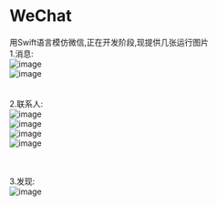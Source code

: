 # WeChat
用Swift语言模仿微信,正在开发阶段,现提供几张运行图片<br/>
1.消息:<br/>
![image](https://github.com/ztyjr888/WeChat/blob/master/Pictures/IMG_1216.PNG)<br/>
![image](https://github.com/ztyjr888/WeChat/blob/master/Pictures/IMG_1221.PNG)<br/>
<br/><br/>
2.联系人:<br/>
![image](https://github.com/ztyjr888/WeChat/blob/master/Pictures/IMG_1217.PNG)<br/>
![image](https://github.com/ztyjr888/WeChat/blob/master/Pictures/IMG_1218.PNG)<br/>
![image](https://github.com/ztyjr888/WeChat/blob/master/Pictures/IMG_1219.PNG)<br/>
![image](https://github.com/ztyjr888/WeChat/blob/master/Pictures/IMG_1220.PNG)<br/>

<br/><br/>
3.发现:<br/>
![image](https://github.com/ztyjr888/WeChat/blob/master/Pictures/IMG_1221.PNG)<br/>
